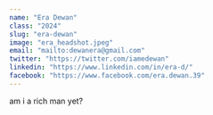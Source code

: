 ```yaml
---
name: "Era Dewan"
class: "2024"
slug: "era-dewan"
image: "era_headshot.jpeg"
email: "mailto:dewanera@gmail.com"
twitter: "https://twitter.com/iamedewan"
linkedin: "https://www.linkedin.com/in/era-d/"
facebook: "https://www.facebook.com/era.dewan.39"
---
```

am i a rich man yet?